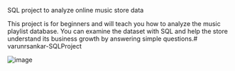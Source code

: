 SQL project to analyze online music store data

This project is for beginners and will teach you how to analyze the music playlist database. You can examine the dataset with SQL and help the store understand its business growth by answering simple questions.# varunrsankar-SQLProject

![image](https://github.com/user-attachments/assets/b7aae5c9-c625-46ec-9af0-f2717d727454)

